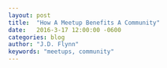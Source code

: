 ```yaml
---
layout: post
title:  "How A Meetup Benefits A Community"
date:   2016-3-17 12:00:00 -0600
categories: blog
author: "J.D. Flynn"
keywords: "meetups, community"
---
```


